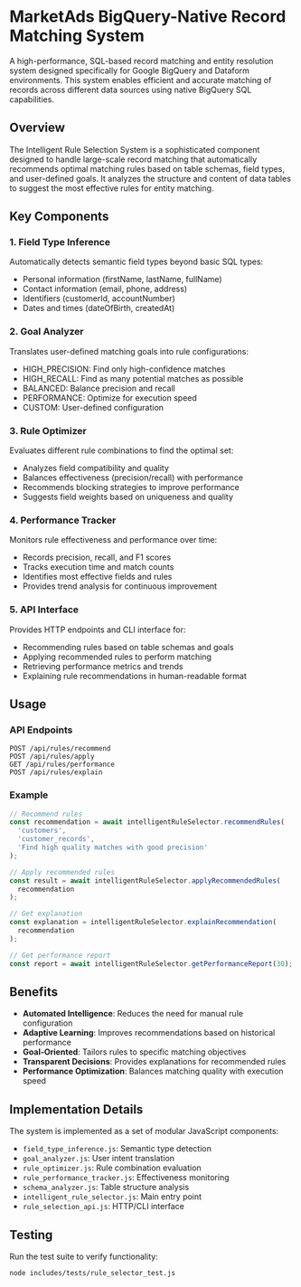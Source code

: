 # MarketAds BigQuery-Native Record Matching System

A high-performance, SQL-based record matching and entity resolution system designed specifically for Google BigQuery and Dataform environments. This system enables efficient and accurate matching of records across different data sources using native BigQuery SQL capabilities.

## Overview

The Intelligent Rule Selection System is a sophisticated component designed to handle large-scale record matching that automatically recommends optimal matching rules based on table schemas, field types, and user-defined goals. It analyzes the structure and content of data tables to suggest the most effective rules for entity matching.

## Key Components

### 1. Field Type Inference

Automatically detects semantic field types beyond basic SQL types:
- Personal information (firstName, lastName, fullName)
- Contact information (email, phone, address)
- Identifiers (customerId, accountNumber)
- Dates and times (dateOfBirth, createdAt)

### 2. Goal Analyzer

Translates user-defined matching goals into rule configurations:
- HIGH_PRECISION: Find only high-confidence matches
- HIGH_RECALL: Find as many potential matches as possible
- BALANCED: Balance precision and recall
- PERFORMANCE: Optimize for execution speed
- CUSTOM: User-defined configuration

### 3. Rule Optimizer

Evaluates different rule combinations to find the optimal set:
- Analyzes field compatibility and quality
- Balances effectiveness (precision/recall) with performance
- Recommends blocking strategies to improve performance
- Suggests field weights based on uniqueness and quality

### 4. Performance Tracker

Monitors rule effectiveness and performance over time:
- Records precision, recall, and F1 scores
- Tracks execution time and match counts
- Identifies most effective fields and rules
- Provides trend analysis for continuous improvement

### 5. API Interface

Provides HTTP endpoints and CLI interface for:
- Recommending rules based on table schemas and goals
- Applying recommended rules to perform matching
- Retrieving performance metrics and trends
- Explaining rule recommendations in human-readable format

## Usage

### API Endpoints

```
POST /api/rules/recommend
POST /api/rules/apply
GET /api/rules/performance
POST /api/rules/explain
```

### Example

```javascript
// Recommend rules
const recommendation = await intelligentRuleSelector.recommendRules(
  'customers',
  'customer_records',
  'Find high quality matches with good precision'
);

// Apply recommended rules
const result = await intelligentRuleSelector.applyRecommendedRules(
  recommendation
);

// Get explanation
const explanation = intelligentRuleSelector.explainRecommendation(
  recommendation
);

// Get performance report
const report = await intelligentRuleSelector.getPerformanceReport(30); // last 30 days
```

## Benefits

- **Automated Intelligence**: Reduces the need for manual rule configuration
- **Adaptive Learning**: Improves recommendations based on historical performance
- **Goal-Oriented**: Tailors rules to specific matching objectives
- **Transparent Decisions**: Provides explanations for recommended rules
- **Performance Optimization**: Balances matching quality with execution speed

## Implementation Details

The system is implemented as a set of modular JavaScript components:

- `field_type_inference.js`: Semantic type detection
- `goal_analyzer.js`: User intent translation
- `rule_optimizer.js`: Rule combination evaluation
- `rule_performance_tracker.js`: Effectiveness monitoring
- `schema_analyzer.js`: Table structure analysis
- `intelligent_rule_selector.js`: Main entry point
- `rule_selection_api.js`: HTTP/CLI interface

## Testing

Run the test suite to verify functionality:

```
node includes/tests/rule_selector_test.js
```
